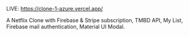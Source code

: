 LIVE: https://clone-1-azure.vercel.app/

A Netflix Clone with Firebase & Stripe subscription, TMBD API, My List, Firebase mail authentication, Material UI Modal.
